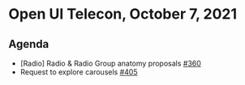 # Open UI Telecon, October 7, 2021

## Agenda
- [Radio] Radio & Radio Group anatomy proposals [#360](https://github.com/openui/open-ui/pull/360)
- Request to explore carousels [#405](https://github.com/openui/open-ui/issues/405)
